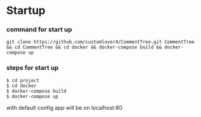 # Startup

### command for start up
```
git clone https://github.com/customlover4/CommentTree.git CommentTree && cd CommentTree && cd docker && docker-compose build && docker-compose up
```

### steps for start up
```
$ cd project
$ cd docker
$ docker-compose build
$ docker-compose up
```

with default config app will be on localhost:80
